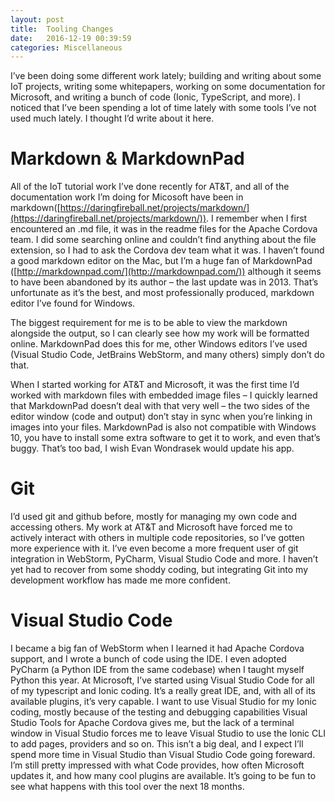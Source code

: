 ```yaml
---
layout: post
title:  Tooling Changes
date:   2016-12-19 00:39:59
categories: Miscellaneous
---
```

I’ve been doing some different work lately; building and writing about some IoT projects, writing some whitepapers, working on some documentation for Microsoft, and writing a bunch of code (Ionic, TypeScript, and more). I noticed that I’ve been spending a lot of time lately with some tools I’ve not used much lately. I thought I’d write about it here.

Markdown & MarkdownPad
======================

All of the IoT tutorial work I’ve done recently for AT&T, and all of the documentation work I’m doing for Micosoft have been in markdown([https://daringfireball.net/projects/markdown/](https://daringfireball.net/projects/markdown/)). I remember when I first encountered an .md file, it was in the readme files for the Apache Cordova team. I did some searching online and couldn’t find anything about the file extension, so I had to ask the Cordova dev team what it was. I haven’t found a good markdown editor on the Mac, but I’m a huge fan of MarkdownPad ([http://markdownpad.com/](http://markdownpad.com/)) although it seems to have been abandoned by its author – the last update was in 2013. That’s unfortunate as it’s the best, and most professionally produced, markdown editor I’ve found for Windows.

The biggest requirement for me is to be able to view the markdown alongside the output, so I can clearly see how my work will be formatted online. MarkdownPad does this for me, other Windows editors I’ve used (Visual Studio Code, JetBrains WebStorm, and many others) simply don’t do that.

When I started working for AT&T and Microsoft, it was the first time I’d worked with markdown files with embedded image files – I quickly learned that MarkdownPad doesn’t deal with that very well – the two sides of the editor window (code and output) don’t stay in sync when you’re linking in images into your files. MarkdownPad is also not compatible with Windows 10, you have to install some extra software to get it to work, and even that’s buggy. That’s too bad, I wish Evan Wondrasek would update his app.

Git
===

I’d used git and github before, mostly for managing my own code and accessing others. My work at AT&T and Microsoft have forced me to actively interact with others in multiple code repositories, so I’ve gotten more experience with it. I’ve even become a more frequent user of git integration in WebStorm, PyCharm, Visual Studio Code and more. I haven’t yet had to recover from some shoddy coding, but integrating Git into my development workflow has made me more confident.

Visual Studio Code
==================

I became a big fan of WebStorm when I learned it had Apache Cordova support, and I wrote a bunch of code using the IDE. I even adopted PyCharm (a Python IDE from the same codebase) when I taught myself Python this year. At Microsoft, I’ve started using Visual Studio Code for all of my typescript and Ionic coding. It’s a really great IDE, and, with all of its available plugins, it’s very capable. I want to use Visual Studio for my Ionic coding, mostly because of the testing and debugging capabilities Visual Studio Tools for Apache Cordova gives me, but the lack of a terminal window in Visual Studio forces me to leave Visual Studio to use the Ionic CLI to add pages, providers and so on. This isn’t a big deal, and I expect I’ll spend more time in Visual Studio than Visual Studio Code going foreward. I’m still pretty impressed with what Code provides, how often Microsoft updates it, and how many cool plugins are available. It’s going to be fun to see what happens with this tool over the next 18 months.